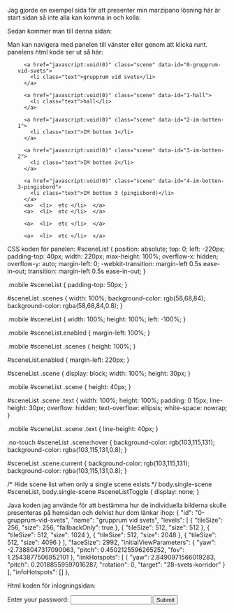 Jag gjorde en exempel sida för att presenter min marzipano lösning här är start sidan så inte alla kan komma in och kolla:
 

Sedan kommer man till denna sidan:
 
Man kan navigera med panelen till vänster eller genom att klicka runt. panelens html kode ser ut så här:
<div id="sceneList">
  <ul class="scenes">
    
      <a href="javascript:void(0)" class="scene" data-id="0-grupprum-vid-svets">
        <li class="text">grupprum vid svets</li>
      </a>
    
      <a href="javascript:void(0)" class="scene" data-id="1-hall">
        <li class="text">hall</li>
      </a>
    
      <a href="javascript:void(0)" class="scene" data-id="2-im-botten-1">
        <li class="text">IM botten 1</li>
      </a>
    
      <a href="javascript:void(0)" class="scene" data-id="3-im-botten-2">
        <li class="text">IM botten 2</li>
      </a>
    
      <a href="javascript:void(0)" class="scene" data-id="4-im-botten-3-pingisbord">
        <li class="text">IM botten 3 (pingisbord)</li>
      </a>
      <a>  <li>  etc </li>  </a>
      <a>  <li>  etc </li>  </a>

      <a>  <li>  etc </li>  </a>

      <a>  <li>  etc </li>  </a>



  </ul>
</div>

CSS koden för panelen: 
#sceneList {
  position: absolute;
  top: 0;
  left: -220px;
  padding-top: 40px;
  width: 220px;
  max-height: 100%;
  overflow-x: hidden;
  overflow-y: auto;
  margin-left: 0;
  -webkit-transition: margin-left 0.5s ease-in-out;
  transition: margin-left 0.5s ease-in-out;
}

.mobile #sceneList {
  padding-top: 50px;
}

#sceneList .scenes {
  width: 100%;
  background-color: rgb(58,68,84);
  background-color: rgba(58,68,84,0.8);
}

.mobile #sceneList {
  width: 100%;
  height: 100%;
  left: -100%;
}

.mobile #sceneList.enabled {
  margin-left: 100%;
}

.mobile #sceneList .scenes {
  height: 100%;
}

#sceneList.enabled {
  margin-left: 220px;
}

#sceneList .scene {
  display: block;
  width: 100%;
  height: 30px;
}

.mobile #sceneList .scene {
  height: 40px;
}

#sceneList .scene .text {
  width: 100%;
  height: 100%;
  padding: 0 15px;
  line-height: 30px;
  overflow: hidden;
  text-overflow: ellipsis;
  white-space: nowrap;
}

.mobile #sceneList .scene .text {
  line-height: 40px;
}

.no-touch #sceneList .scene:hover {
  background-color: rgb(103,115,131);
  background-color: rgba(103,115,131,0.8);
}

#sceneList .scene.current {
  background-color: rgb(103,115,131);
  background-color: rgba(103,115,131,0.8);
}

/* Hide scene list when only a single scene exists */
body.single-scene #sceneList, body.single-scene #sceneListToggle {
  display: none;
}





Java koden jag använde för att bestämma hur de individuella bilderna skulle presenteras på hemsidan och delvist hur dom länkar ihop:
{
      "id": "0-grupprum-vid-svets",
      "name": "grupprum vid svets",
      "levels": [
        {
          "tileSize": 256,
          "size": 256,
          "fallbackOnly": true
        },
        {
          "tileSize": 512,
          "size": 512
        },
        {
          "tileSize": 512,
          "size": 1024
        },
        {
          "tileSize": 512,
          "size": 2048
        },
        {
          "tileSize": 512,
          "size": 4096
        }
      ],
      "faceSize": 2992,
      "initialViewParameters": {
        "yaw": -2.7388047317090063,
        "pitch": 0.4502125596265252,
        "fov": 1.2543877506952101
      },
      "linkHotspots": [
        {
          "yaw": 2.8490971566019283,
          "pitch": 0.20188559597016287,
          "rotation": 0,
          "target": "28-svets-korridor"
        }
      ],
      "infoHotspots": []
    },


Html koden för inlogningsidan:
 
   <!DOCTYPE html>
<html>
<head>
    <title>Login page</title>
</head>
<body>
<form>
    <label for="pswd">Enter your password: </label>
    <input type="password" id="pswd">
    <input type="button" value="Submit" onclick="checkPswd();" />
</form>
<!--Function to check password the already set password is admin-->
<script type="text/javascript">
    function checkPswd() {
        var confirmPassword = "admin";
        var password = document.getElementById("pswd").value;
        if (password == confirmPassword) {
             window.location="index.html";
        }
        else{
            alert("Passwords do not match.");
        }
    }
</script>
</body>
</html>



